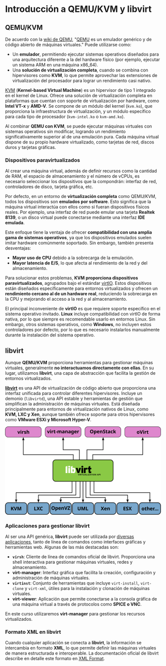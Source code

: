 # Introducción a QEMU/KVM y libvirt

## QEMU/KVM 

De acuerdo con la [wiki de QEMU](https://wiki.qemu.org/Main_Page), "[QEMU](https://www.qemu.org/) es un emulador genérico y de código abierto de máquinas virtuales." Puede utilizarse como:
* Un **emulador**, permitiendo ejecutar sistemas operativos diseñados para una arquitectura diferente a la del hardware físico (por ejemplo, ejecutar un sistema ARM en una máquina x86_64). 
* Una **solución de virtualización completa**, cuando se combina con hipervisores como **KVM**, lo que permite aprovechar las extensiones de virtualización del procesador para lograr un rendimiento casi nativo.  

[KVM](https://www.linux-kvm.org/page/Main_Page) (**Kernel-based Virtual Machine**) es un hipervisor de tipo 1 integrado en el kernel de Linux. Ofrece una solución de virtualización completa en plataformas que cuentan con soporte de virtualización por hardware, como **Intel VT-x** y **AMD-V**. Se compone de un módulo del kernel (`kvm.ko`), que proporciona la infraestructura de virtualización, y un módulo específico para cada tipo de procesador (`kvm-intel.ko` o `kvm-amd.ko`).  

Al combinar **QEMU con KVM**, se puede ejecutar máquinas virtuales con sistemas operativos sin modificar, logrando un rendimiento significativamente superior al de una emulación pura. Cada máquina virtual dispone de su propio hardware virtualizado, como tarjetas de red, discos duros y tarjetas gráficas.  

### Dispositivos paravirtualizados

Al crear una máquina virtual, además de definir recursos como la cantidad de RAM, el espacio de almacenamiento y el número de vCPUs, es necesario seleccionar los dispositivos que la compondrán: interfaz de red, controladores de disco, tarjeta gráfica, etc.  

Por defecto, en un entorno de **virtualización completa** como QEMU/KVM, todos los dispositivos son **emulados por software**. Esto significa que la máquina virtual interactúa con ellos como si fueran dispositivos físicos reales. Por ejemplo, una interfaz de red puede emular una tarjeta **Realtek 8139**, o un disco virtual puede conectarse mediante una interfaz **IDE emulada**.  

Este enfoque tiene la ventaja de ofrecer **compatibilidad con una amplia gama de sistemas operativos**, ya que los dispositivos emulados suelen imitar hardware comúnmente soportado. Sin embargo, también presenta desventajas:  
* **Mayor uso de CPU** debido a la sobrecarga de la emulación.  
* **Mayor latencia de E/S**, lo que afecta al rendimiento de la red y del almacenamiento.  

Para solucionar estos problemas, **KVM proporciona dispositivos paravirtualizados**, agrupados bajo el estándar [virtIO](https://www.linux-kvm.org/page/Virtio). Estos dispositivos están diseñados específicamente para entornos virtualizados y ofrecen un **rendimiento cercano al de un hardware real**, reduciendo la sobrecarga en la CPU y mejorando el acceso a la red y al almacenamiento.  

El principal inconveniente de **virtIO** es que requiere soporte específico en el sistema operativo invitado. **Linux** incluye compatibilidad con virtIO de forma nativa, por lo que siempre es recomendable usarlo en entornos Linux. Sin embargo, otros sistemas operativos, como **Windows**, no incluyen estos controladores por defecto, por lo que es necesario instalarlos manualmente durante la instalación del sistema operativo.  

## libvirt

Aunque **QEMU/KVM** proporciona herramientas para gestionar máquinas virtuales, generalmente **no interactuamos directamente con ellas**. En su lugar, utilizamos **libvirt**, una capa de abstracción que facilita la gestión de entornos virtualizados.  

[**libvirt**](https://libvirt.org/) es una API de virtualización de código abierto que proporciona una interfaz unificada para controlar diferentes hipervisores. Incluye un demonio (`libvirtd`), una API estable y herramientas de gestión que simplifican la administración de máquinas virtuales. Está diseñada principalmente para entornos de virtualización nativos de Linux, como **KVM, LXC y Xen**, aunque también ofrece soporte para otros hipervisores como **VMware ESXi y Microsoft Hyper-V**.  

![libvirt](img/Libvirtsupport.svg)

### Aplicaciones para gestionar libvirt

Al ser una API genérica, **libvirt** puede ser utilizada por [diversas aplicaciones](https://libvirt.org/apps.html), tanto de línea de comandos como interfaces gráficas y herramientas web. Algunas de las más destacadas son:

* **`virsh`**: Cliente de línea de comandos oficial de libvirt. Proporciona una shell interactiva para gestionar máquinas virtuales, redes y almacenamiento.  
* **virt-manager**: Interfaz gráfica que facilita la creación, configuración y administración de máquinas virtuales.  
* **`virtinst`**: Conjunto de herramientas que incluye `virt-install`, `virt-clone` y `virt-xml`, útiles para la instalación y clonación de máquinas virtuales.  
* **virt-viewer**: Aplicación que permite conectarse a la consola gráfica de una máquina virtual a través de protocolos como **SPICE o VNC**.  

En este curso utilizaremos **virt-manager** para gestionar los recursos virtualizados.

### Formato XML en libvirt

Cuando cualquier aplicación se conecta a **libvirt**, la información se intercambia en formato **XML**, lo que permite definir las máquinas virtuales de manera estructurada e interoperable. La documentación oficial de libvirt describe en detalle este formato en [XML Format](https://libvirt.org/format.html).  
